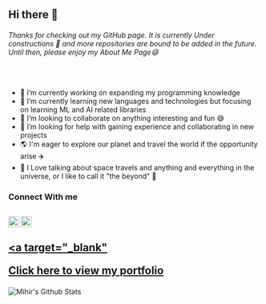 ## Hi there 👋 ##
###### Thanks for checking out my GitHub page. It is currently Under constructions :construction: and more repositories are bound to be added in the future. Until then, please enjoy my About Me Page:smile:
<br/>

- 🔭 I’m currently working on expanding my programming knowledge
- 🌱 I’m currently learning new languages and technologies but focusing on learning ML and AI related libraries
- 🤝 I’m looking to collaborate on anything interesting and fun :sweat_smile:
- 🤔 I’m looking for help with gaining experience and collaborating in new projects
- :earth_americas: I'm eager to explore our planet and travel the world if the opportunity arise :airplane:
- :rocket: I Love talking about space travels and anything and everything in the universe, or I like to call it "the beyond" :milky_way:

### Connect With me 
[<img align="left" alt="Mihir | LinkedIn" width="22px" src="https://cdn.jsdelivr.net/npm/simple-icons@v3/icons/linkedin.svg" />](https://www.linkedin.com/in/mihir1996/)
[<img align="left" alt="Mihir | Instagram" width="22px" src="https://cdn.jsdelivr.net/npm/simple-icons@v3/icons/instagram.svg" />](https://www.instagram.com/moiihir96/)
<br/>
<br/>
[<a target="_blank"<p>Click here to view my portfolio</p></a>](https://portfolio-mihir.s3-us-west-1.amazonaws.com/index.html)
---
<img align="left" alt="Mihir's Github Stats" src="https://github-readme-stats.vercel.app/api?username=mpatel1996&show_icons=true&hide_border=true" />

